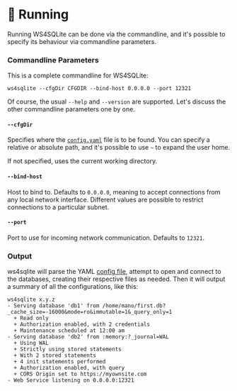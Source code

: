 # 🏃 Running

Running WS4SQLite can be done via the commandline, and it's possible to specify its behaviour via commandline parameters.

### Commandline Parameters

This is a complete commandline for WS4SQLite:

```
ws4sqlite --cfgDir CFGDIR --bind-host 0.0.0.0 --port 12321
```

Of course, the usual `--help` and `--version` are supported. Let's discuss the other commandline parameters one by one.

#### `--cfgDir`

Specifies where the [`config.yaml`](configuration-file.md) file is to be found. You can specify a relative or absolute path, and it's possible to use `~` to expand the user home.

If not specified, uses the current working directory.

#### `--bind-host`

Host to bind to. Defaults to `0.0.0.0`, meaning to accept connections from any local network interface. Different values are possible to restrict connections to a particular subnet.

#### `--port`

Port to use for incoming network communication. Defaults to `12321`.

### Output

ws4sqlite will parse the YAML [config file](configuration-file.md), attempt to open and connect to the databases, creating their respective files as needed. Then it will output a summary of all the configurations, like this:

```
ws4sqlite x.y.z
- Serving database 'db1' from /home/mano/first.db?_cache_size=-16000&mode=ro&immutable=1&_query_only=1
  + Read only
  + Authorization enabled, with 2 credentials
  + Maintenance scheduled at 12:00 am
- Serving database 'db2' from :memory:?_journal=WAL
  + Using WAL
  + Strictly using stored statements
  + With 2 stored statements
  + 4 init statements performed
  + Authorization enabled, with query
  + CORS Origin set to https://myownsite.com
- Web Service listening on 0.0.0.0:12321
```

